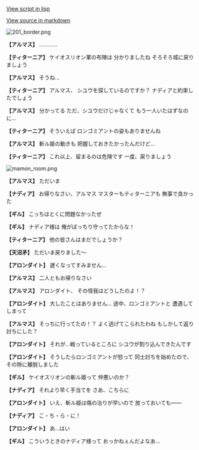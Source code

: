[View script in lisp](../scripts/100403063.txt)

[View source in markdown](100403063.md)

![201_border.png](../images/backgrounds/201_border.png)

**【アルマス】**
…………

**【ティターニア】**
ケイオスリオン軍の布陣は
分かりましたね
そろそろ城に戻りましょう

**【アルマス】**
そうね…

**【ティターニア】**
アルマス、
シユウを探しているのですか？
ナディアと約束したでしょう

**【アルマス】**
分かってる
ただ、シユウだけじゃなくて
もう一人いたはずなのに…

**【ティターニア】**
そういえば
ロンゴミアントの姿もありませんね

**【アルマス】**
斬ル姫の動きも
把握しておきたかったんだけど…

**【ティターニア】**
これ以上、留まるのは危険です
一度、戻りましょう

![mamon_room.png](../images/backgrounds/mamon_room.png)

**【アルマス】**
ただいま

**【ナディア】**
お帰りなさい、アルマス
マスターもティターニアも
無事で良かった

**【ギル】**
こっちはとくに問題なかったぜ

**【ギル】**
ナディア様は
俺がばっちり守ってたからな！

**【ティターニア】**
他の皆さんはまだでしょうか？

**【天沼矛】**
ただいま戻りました～

**【アロンダイト】**
遅くなってすみません…

**【アルマス】**
二人ともお帰りなさい

**【アルマス】**
アロンダイト、
その怪我はどうしたのよ！？

**【アロンダイト】**
大したことはありません…
途中、ロンゴミアントと
遭遇してしまって

**【アルマス】**
そっちに行ってたの！？
よく逃げてこられたわね
もしかして返り討ちにした？

**【アロンダイト】**
それが…戦っているところに
シユウが割り込んできたんです

**【アロンダイト】**
そうしたらロンゴミアントが怒って
同士討ちを始めたので、
その隙に離脱しました

**【ギル】**
ケイオスリオンの斬ル姫って
仲悪いのか？

**【ナディア】**
それより早く手当てを
さあ、こちらに

**【アロンダイト】**
いえ、斬ル姫は傷の治りが早いので
放っておいても――

**【ナディア】**
こ・ち・ら・に！

**【アロンダイト】**
あ…はい

**【ギル】**
こういうときのナディア様って
おっかねぇんだよなあ…
